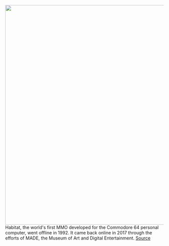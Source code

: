 <img src='https://cdn.vox-cdn.com/thumbor/2hBJtRyu1siJKobMiVvcooUL-a8=/0x0:2040x1360/1200x800/filters:focal(857x517:1183x843)/cdn.vox-cdn.com/uploads/chorus_image/image/70765837/VRG_Illo_5122_M_Mathieson_Video_Game.0.jpg' width='700px' /><br/>
Habitat, the world's first MMO developed for the Commodore 64 personal computer, went offline in 1992. It came back online in 2017 through the efforts of MADE, the Museum of Art and Digital Entertainment.
<a href='https://www.theverge.com/23025168/habitat-for-humanity-mmo-game'> Source <a/>